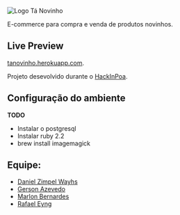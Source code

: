 
![Logo Tá Novinho](https://cloud.githubusercontent.com/assets/1806506/7101632/9c119572-e038-11e4-8cc3-1b0ceb959e5e.png "Logo Tá Novinho")

E-commerce para compra e venda de produtos novinhos.

## Live Preview

[tanovinho.herokuapp.com](https://tanovinho.herokuapp.com/).

Projeto desevolvido durante o [HackInPoa](http://hackinpoa.globo.com/).

## Configuração do ambiente
**TODO**
- Instalar o postgresql
- Instalar ruby 2.2
- brew install imagemagick 



## Equipe:

* [Daniel Zimpel Wayhs](https://github.com/dwayhs)
* [Gerson Azevedo](https://github.com/gersonazgo)
* [Marlon Bernardes](https://github.com/marlonbernardes)
* [Rafael Eyng](https://github.com/rafaeleyng)
